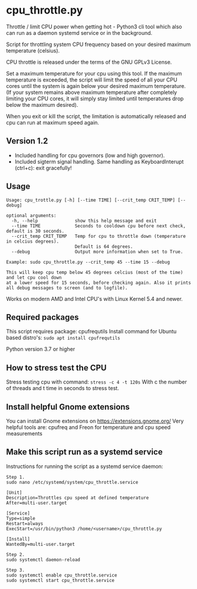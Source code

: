# cpu_throttle.py
Throttle / limit CPU power when getting hot - Python3 cli tool which also can run as a daemon systemd service or in the background.

Script for throttling system CPU frequency based on your desired maximum temperature (celsius).

CPU throttle is released under the terms of the GNU GPLv3 License.

Set a maximum temperature for your cpu using this tool. If the maximum temperature is exceeded, the script will limit the speed of all your CPU cores until the system is again below your desired maximum temperature. (If your system remains above maximum temperature after completely limiting your CPU cores, it will simply stay limited until temperatures drop below the maximum desired).

When you exit or kill the script, the limitation is automatically released and cpu can run at maximum speed again.

Version 1.2
-----------
- Included handling for cpu governors (low and high governor).
- Included sigterm signal handling. Same handling as KeyboardInterupt (ctrl+c): exit gracefully!

Usage
-----
```
Usage: cpu_trottle.py [-h] [--time TIME] [--crit_temp CRIT_TEMP] [--debug]

optional arguments:
  -h, --help              show this help message and exit
  --time TIME             Seconds to cooldown cpu before next check, default is 30 seconds.
  --crit_temp CRIT_TEMP   Temp for cpu to throttle down (temperature in celcius degrees).
                          Default is 64 degrees.
  --debug                 Output more information when set to True.

Example: sudo cpu_throttle.py --crit_temp 45 --time 15 --debug

This will keep cpu temp below 45 degrees celcius (most of the time) and let cpu cool down
at a lower speed for 15 seconds, before checking again. Also it prints all debug messages to screen (and to logfile).
```

Works on modern AMD and Intel CPU's with Linux Kernel 5.4 and newer.

Required packages
-----------------
This script requires package: cpufrequtils
Install command for Ubuntu based distro's: `sudo apt install cpufrequtils`

Python version 3.7 or higher

How to stress test the CPU
--------------------------
Stress testing cpu with command:
`stress -c 4 -t 120s`
With c the number of threads and t time in seconds to stress test.

Install helpful Gnome extensions
--------------------------------
You can install Gnome extensions on https://extensions.gnome.org/
Very helpful tools are: cpufreq and Freon for temperature and cpu speed measurements

Make this script run as a systemd service
----------------------------------------
Instructions for running the script as a systemd service daemon:
```
Step 1.
sudo nano /etc/systemd/system/cpu_throttle.service

[Unit]
Description=Throttles cpu speed at defined temperature
After=multi-user.target

[Service]
Type=simple
Restart=always
ExecStart=/usr/bin/python3 /home/<username>/cpu_throttle.py

[Install]
WantedBy=multi-user.target

Step 2.
sudo systemctl daemon-reload

Step 3.
sudo systemctl enable cpu_throttle.service
sudo systemctl start cpu_throttle.service
```
